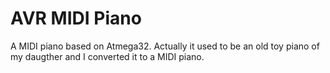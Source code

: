 AVR MIDI Piano
==============

A MIDI piano based on Atmega32. Actually it used to be an old toy piano of my daugther and I converted it to a MIDI piano.
